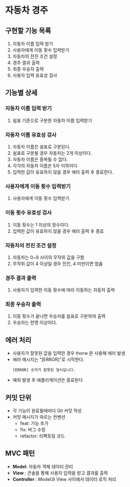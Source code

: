 # 자동차 경주

## 구현할 기능 목록
1. 자동차 이름 입력 받기
2. 사용자에게 이동 횟수 입력받기
3. 자동차의 전진 조건 설정
4. 경주 결과 출력
5. 최종 우승자 출력
6. 사용자 입력 유효성 검사


## 기능별 상세

### 자동차 이름 입력 받기
1. 쉼표 기준으로 구분한 자동차 이름 입력받기

### 자동차 이름 유효성 검사
1. 자동차 이름은 쉼표로 구분된다.
2. 쉼표로 구분될 경우 자동차는 2개 이상이다.
3. 자동차 이름은 중복될 수 없다.
4. 각각의 자동차 이름은 5자 이하이다.
5. 입력한 값이 유효하지 않을 경우 에러 출력 후 종료한다.

### 사용자에게 이동 횟수 입력받기
1. 사용자에게 이동 횟수 입력받기

### 이동 횟수 유효성 검사
1. 이동 횟수는 1 이상의 정수이다.
2. 입력한 값이 유효하지 않을 경우 에러 출력 후 종료

### 자동차의 전진 조건 설정
1. 자동차는 0~9 사이의 무작위 값을 구함
2. 무작위 값이 4 이상일 경우 전진, 4 미만이면 멈춤

### 경주 결과 출력
1. 사용자가 입력한 이동 횟수에 따라 이동하는 자동차 출력

### 최종 우승자 출력
1. 이동 횟수가 끝나면 우승자를 쉼표로 구분하여 출력
2. 우승자는 한명 이상이다.


## 에러 처리
- 사용자가 잘못된 값을 입력한 경우 thorw 문 사용해 에러 발생
- 에러 메시지는 "[ERROR]"로 시작한다.
   ```plaintext
   [ERROR] 숫자가 잘못된 형식입니다.
   ```
- 예외 발생 후 애플리케이션은 종료된다

## 커밋 단위
- 각 기능이 완료될때마다 Git 커밋 작성
- 커밋 메시지가 따르는 컨벤션
    - feat: 기능 추가
    - fix: 버그 수정
    - refactor: 리팩토링 코드

## MVC 패턴
- **Model**: 자동차 객체 데이터 관리
- **View** : 콘솔을 통해 사용자 입력을 받고 결과를 출력
- **Controller** : Model과 View 사이에서 데이터 로직 처리